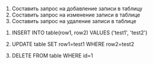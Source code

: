 1. Составить запрос на добавление записи в таблицу
2. Составить запрос на изменение записи в таблице
3. Составить запрос на удаление записи в таблице

1) INSERT INTO table(row1, row2)
   VALUES ('test1', 'test2')

2) UPDATE table SET row1=test1
   WHERE row2=test2

3) DELETE FROM table WHERE id=1
